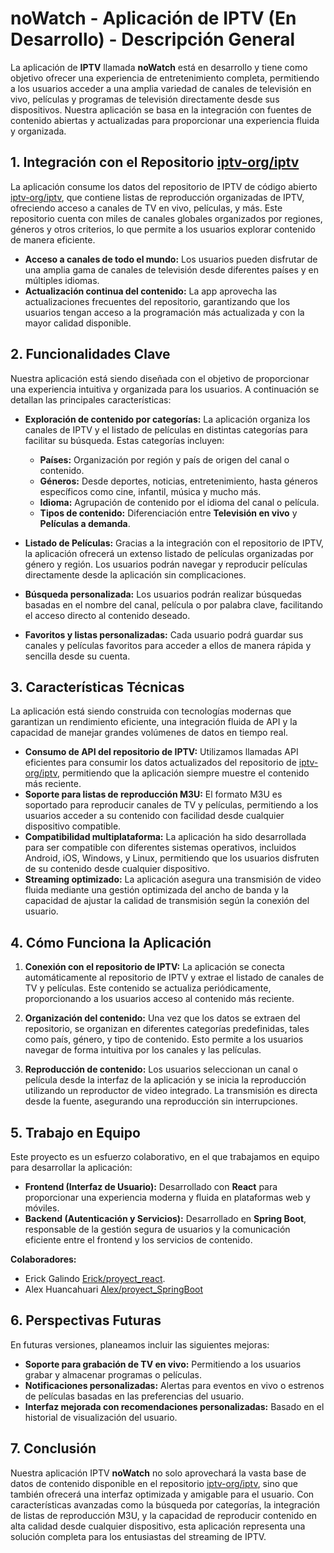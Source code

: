 # noWatch - Aplicación de IPTV (En Desarrollo) - **Descripción General**

La aplicación de **IPTV** llamada **noWatch** está en desarrollo y tiene como objetivo ofrecer una experiencia de entretenimiento completa, permitiendo a los usuarios acceder a una amplia variedad de canales de televisión en vivo, películas y programas de televisión directamente desde sus dispositivos. Nuestra aplicación se basa en la integración con fuentes de contenido abiertas y actualizadas para proporcionar una experiencia fluida y organizada.

## 1. **Integración con el Repositorio [iptv-org/iptv](https://github.com/iptv-org/iptv)**
   
La aplicación consume los datos del repositorio de IPTV de código abierto [iptv-org/iptv](https://github.com/iptv-org/iptv), que contiene listas de reproducción organizadas de IPTV, ofreciendo acceso a canales de TV en vivo, películas, y más. Este repositorio cuenta con miles de canales globales organizados por regiones, géneros y otros criterios, lo que permite a los usuarios explorar contenido de manera eficiente.

- **Acceso a canales de todo el mundo:** Los usuarios pueden disfrutar de una amplia gama de canales de televisión desde diferentes países y en múltiples idiomas.
- **Actualización continua del contenido:** La app aprovecha las actualizaciones frecuentes del repositorio, garantizando que los usuarios tengan acceso a la programación más actualizada y con la mayor calidad disponible.

## 2. **Funcionalidades Clave**
   
Nuestra aplicación está siendo diseñada con el objetivo de proporcionar una experiencia intuitiva y organizada para los usuarios. A continuación se detallan las principales características:

- **Exploración de contenido por categorías:** La aplicación organiza los canales de IPTV y el listado de películas en distintas categorías para facilitar su búsqueda. Estas categorías incluyen:
  - **Países:** Organización por región y país de origen del canal o contenido.
  - **Géneros:** Desde deportes, noticias, entretenimiento, hasta géneros específicos como cine, infantil, música y mucho más.
  - **Idioma:** Agrupación de contenido por el idioma del canal o película.
  - **Tipos de contenido:** Diferenciación entre **Televisión en vivo** y **Películas a demanda**.
  
- **Listado de Películas:** Gracias a la integración con el repositorio de IPTV, la aplicación ofrecerá un extenso listado de películas organizadas por género y región. Los usuarios podrán navegar y reproducir películas directamente desde la aplicación sin complicaciones.

- **Búsqueda personalizada:** Los usuarios podrán realizar búsquedas basadas en el nombre del canal, película o por palabra clave, facilitando el acceso directo al contenido deseado.

- **Favoritos y listas personalizadas:** Cada usuario podrá guardar sus canales y películas favoritos para acceder a ellos de manera rápida y sencilla desde su cuenta.

## 3. **Características Técnicas**

La aplicación está siendo construida con tecnologías modernas que garantizan un rendimiento eficiente, una integración fluida de API y la capacidad de manejar grandes volúmenes de datos en tiempo real.

- **Consumo de API del repositorio de IPTV:** Utilizamos llamadas API eficientes para consumir los datos actualizados del repositorio de [iptv-org/iptv](https://github.com/iptv-org/iptv), permitiendo que la aplicación siempre muestre el contenido más reciente.
- **Soporte para listas de reproducción M3U:** El formato M3U es soportado para reproducir canales de TV y películas, permitiendo a los usuarios acceder a su contenido con facilidad desde cualquier dispositivo compatible.
- **Compatibilidad multiplataforma:** La aplicación ha sido desarrollada para ser compatible con diferentes sistemas operativos, incluidos Android, iOS, Windows, y Linux, permitiendo que los usuarios disfruten de su contenido desde cualquier dispositivo.
- **Streaming optimizado:** La aplicación asegura una transmisión de video fluida mediante una gestión optimizada del ancho de banda y la capacidad de ajustar la calidad de transmisión según la conexión del usuario.

## 4. **Cómo Funciona la Aplicación**

1. **Conexión con el repositorio de IPTV:** La aplicación se conecta automáticamente al repositorio de IPTV y extrae el listado de canales de TV y películas. Este contenido se actualiza periódicamente, proporcionando a los usuarios acceso al contenido más reciente.
   
2. **Organización del contenido:** Una vez que los datos se extraen del repositorio, se organizan en diferentes categorías predefinidas, tales como país, género, y tipo de contenido. Esto permite a los usuarios navegar de forma intuitiva por los canales y las películas.
   
3. **Reproducción de contenido:** Los usuarios seleccionan un canal o película desde la interfaz de la aplicación y se inicia la reproducción utilizando un reproductor de video integrado. La transmisión es directa desde la fuente, asegurando una reproducción sin interrupciones.

## 5. **Trabajo en Equipo**

Este proyecto es un esfuerzo colaborativo, en el que trabajamos en equipo para desarrollar la aplicación:

- **Frontend (Interfaz de Usuario):** Desarrollado con **React** para proporcionar una experiencia moderna y fluida en plataformas web y móviles.
- **Backend (Autenticación y Servicios):** Desarrollado en **Spring Boot**, responsable de la gestión segura de usuarios y la comunicación eficiente entre el frontend y los servicios de contenido.

**Colaboradores:**
- Erick Galindo [Erick/proyect_react](https://github.com/ErickGC546/Proyec-React).
- Alex Huancahuari [Alex/proyect_SpringBoot](https://github.com/livecodingx/PI_2_2024_4C24_noWatch) 

## 6. **Perspectivas Futuras**

En futuras versiones, planeamos incluir las siguientes mejoras:
   
- **Soporte para grabación de TV en vivo:** Permitiendo a los usuarios grabar y almacenar programas o películas.
- **Notificaciones personalizadas:** Alertas para eventos en vivo o estrenos de películas basadas en las preferencias del usuario.
- **Interfaz mejorada con recomendaciones personalizadas:** Basado en el historial de visualización del usuario.

## 7. **Conclusión**

Nuestra aplicación IPTV **noWatch** no solo aprovechará la vasta base de datos de contenido disponible en el repositorio [iptv-org/iptv](https://github.com/iptv-org/iptv), sino que también ofrecerá una interfaz optimizada y amigable para el usuario. Con características avanzadas como la búsqueda por categorías, la integración de listas de reproducción M3U, y la capacidad de reproducir contenido en alta calidad desde cualquier dispositivo, esta aplicación representa una solución completa para los entusiastas del streaming de IPTV.
